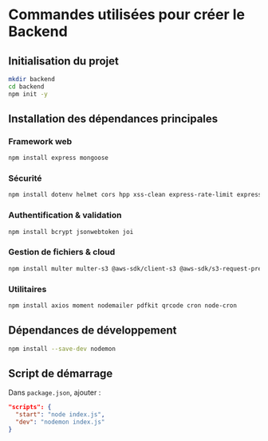 # Commandes utilisées pour créer le Backend

## Initialisation du projet
```bash
mkdir backend
cd backend
npm init -y
```

## Installation des dépendances principales

### Framework web
```bash
npm install express mongoose
```

### Sécurité
```bash
npm install dotenv helmet cors hpp xss-clean express-rate-limit express-mongo-sanitize
```

### Authentification & validation
```bash
npm install bcrypt jsonwebtoken joi
```

### Gestion de fichiers & cloud
```bash
npm install multer multer-s3 @aws-sdk/client-s3 @aws-sdk/s3-request-presigner aws-sdk
```

### Utilitaires
```bash
npm install axios moment nodemailer pdfkit qrcode cron node-cron
```

## Dépendances de développement
```bash
npm install --save-dev nodemon
```

## Script de démarrage
Dans `package.json`, ajouter :
```json
"scripts": {
  "start": "node index.js",
  "dev": "nodemon index.js"
}
```

